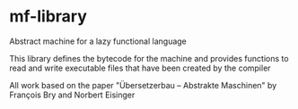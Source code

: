# mf-library

Abstract machine for a lazy functional language

This library defines the bytecode for the machine and provides
functions to read and write executable files that have been created by
the compiler

All work based on the paper "Übersetzerbau – Abstrakte Maschinen" by
François Bry and Norbert Eisinger
